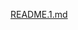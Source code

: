 [README.1.md](https://github.com/Piyush-Bhardwaj07/Drivers-Drowsiness-Detection/files/9573935/README.1.md)

